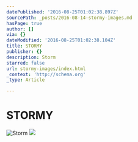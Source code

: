 ```yaml
---
datePublished: '2016-08-25T01:02:38.897Z'
sourcePath: _posts/2016-08-14-stormy-images.md
hasPage: true
author: []
via: {}
dateModified: '2016-08-25T01:02:38.104Z'
title: STORMY
publisher: {}
description: Storm
starred: false
url: stormy-images/index.html
_context: 'http://schema.org'
_type: Article

---
```

# STORMY
![Storm](https://the-grid-user-content.s3-us-west-2.amazonaws.com/e838e95a-d894-4700-b831-51749e85da3f.jpg)
![](https://the-grid-user-content.s3-us-west-2.amazonaws.com/c08c8d4e-0b96-4721-b27f-b5ed81c4469c.jpg)
